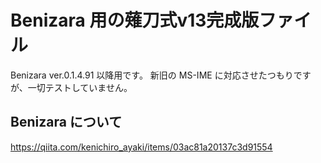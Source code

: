 # Benizara 用の薙刀式v13完成版ファイル

Benizara ver.0.1.4.91 以降用です。
新旧の MS-IME に対応させたつもりですが、一切テストしていません。

## Benizara について

https://qiita.com/kenichiro_ayaki/items/03ac81a20137c3d91554
